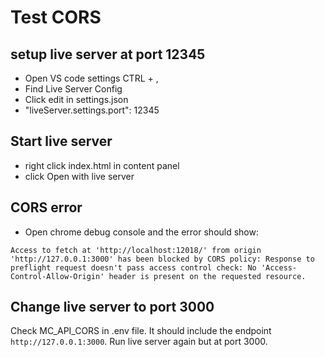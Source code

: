 # Test CORS

## setup live server at port 12345

-   Open VS code settings CTRL + ,
-   Find Live Server Config
-   Click edit in settings.json
-   "liveServer.settings.port": 12345

## Start live server

-   right click index.html in content panel
-   click Open with live server

## CORS error

-   Open chrome debug console and the error should show:

```
Access to fetch at 'http://localhost:12018/' from origin 'http://127.0.0.1:3000' has been blocked by CORS policy: Response to preflight request doesn't pass access control check: No 'Access-Control-Allow-Origin' header is present on the requested resource.
```

## Change live server to port 3000

Check MC_API_CORS in .env file. It should include the endpoint `http://127.0.0.1:3000`.
Run live server again but at port 3000.
